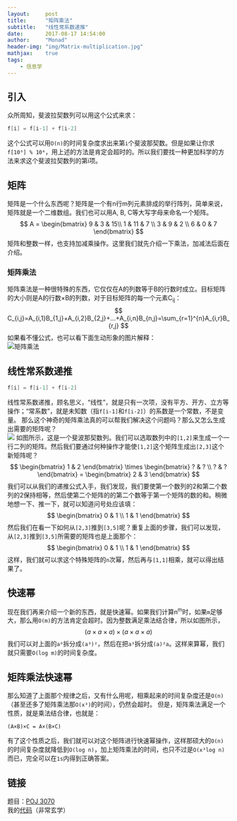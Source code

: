 ```yaml
---
layout:     post
title:      "矩阵乘法"
subtitle:   "线性常系数递推"
date:       2017-08-17 14:54:00
author:     "Monad"
header-img: "img/Matrix-multiplication.jpg"
mathjax:    true
tags:
    - 信息学
---
```


## 引入
众所周知，斐波拉契数列可以用这个公式来求：
``` C++
f[i] = f[i-1] + f[i-2]
```
这个公式可以用`O(n)`的时间复杂度求出来第`i`个斐波那契数。但是如果让你求`f[10⁹] % 10⁴`，用上述的方法是肯定会超时的。所以我们要找一种更加科学的方法来求这个斐波拉契数列的第i项。

## 矩阵
矩阵是一个什么东西呢？矩阵是一个有n行m列元素排成的举行阵列，简单来说，矩阵就是一个二维数组。我们也可以用A, B, C等大写字母来命名一个矩阵。
$$ A = \begin{bmatrix} 9 & 3 & 15\\ 1 & 11 & 7 \\ 3 & 9 & 2 \\ 6 & 0 & 7 \end{bmatrix} $$
矩阵和整数一样，也支持加减乘操作。这里我们就先介绍一下乘法，加减法后面在介绍。

### 矩阵乘法
矩阵乘法是一种很特殊的东西，它仅仅在A的列数等于B的行数时成立。目标矩阵的大小则是A的行数×B的列数，对于目标矩阵的每一个元素C<sub>ij</sub>：
$$ C_{i,j}=A_{i,1}B_{1,j}+A_{i,2}B_{2,j}+...+A_{i,n}B_{n,j}=\sum_{r=1}^{n}A_{i,r}B_{r,j} $$
如果看不懂公式，也可以看下面生动形象的图片解释：  
![矩阵乘法](http://oiq7rdgur.bkt.clouddn.com/jianshu/1/Matrix_multiplication.svg)

## 线性常系数递推
```C++
f[i] = f[i-1] + f[i-2]
```
线性常系数递推，顾名思义，“线性”，就是只有一次项，没有平方、开方、立方等操作；“常系数”，就是未知数（指`f[i-1]`和`f[i-2]`）的系数是一个常数，不是变量。
那么这个神奇的矩阵乘法真的可以帮我们解决这个问题吗？那么又怎么生成出需要的矩阵呢？    
![](http://oiq7rdgur.bkt.clouddn.com/jianshu/1/1.svg)
如图所示，这是一个斐波那契数列。我们可以选取数列中的`[1,2]`来生成一个一行二列的矩阵。然后我们要通过何种操作才能使`[1,2]`这个矩阵生成出`[2,3]`这个新矩阵呢？
$$ \begin{bmatrix} 1 & 2 \end{bmatrix} \times \begin{bmatrix} ? & ? \\ ? & ? \end{bmatrix} = \begin{bmatrix} 2 & 3 \end{bmatrix} $$
我们可以从我们的递推公式入手，我们发现，我们要使第一个数列的2和第二个数列的2保持相等，然后使第二个矩阵的的第二个数等于第一个矩阵的数的和。稍微地想一下、推一下，就可以知道问号处应该填：
$$ \begin{bmatrix} 0 & 1 \\ 1 & 1 \end{bmatrix} $$
然后我们在看一下如何从`[2,3]`推到`[3,5]`呢？重复上面的步骤，我们可以发现，从`[2,3]`推到`[3,5]`所需要的矩阵也是上面那个：
$$ \begin{bmatrix} 0 & 1 \\ 1 & 1 \end{bmatrix} $$
这样，我们就可以求这个特殊矩阵的`n`次幂，然后再与`[1,1]`相乘，就可以得出结果了。

## 快速幂
现在我们再来介绍一个新的东西，就是快速幂。如果我们计算n<sup>m</sup>时，如果`m`足够大，那么用`O(m)`的方法肯定会超时。因为整数满足乘法结合律，所以如图所示，
$$ (a\times a\times a)\times (a\times a\times a) $$
我们可以对上面的`a⁶`拆分成`(a³)²`，然后在把`a³`拆分成`(a)²a`。这样来算幂，我们就只需要`O(log m)`的时间复杂度。

## 矩阵乘法快速幂
那么知道了上面那个规律之后，又有什么用呢，相乘起来的时间复杂度还是`O(n)`（甚至还多了矩阵乘法那`O(x³)`的时间），仍然会超时。
但是，矩阵乘法满足一个性质，就是乘法结合律，也就是：
```
(A×B)×C = A×(B×C)
```
有了这个性质之后，我们就可以对这个矩阵进行快速幂操作，这样那硕大的`O(n)`的时间复杂度就降低到`O(log n)`，加上矩阵乘法的时间，也只不过是`O(x³log n)`而已，完全可以在`1s`内得到正确答案。

## 链接
题目：[POJ 3070](http://poj.org/problem?id=3070)  
我的[代码](https://github.com/YanWQ-monad/monad/blob/master/Cpp/Exam-answer/poj.org/3070.cpp)（非常玄学）
